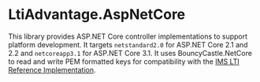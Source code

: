 # LtiAdvantage.AspNetCore

This library provides ASP.NET Core controller implementations to support platform development.
It targets `netstandard2.0` for ASP.NET Core 2.1 and 2.2 and `netcoreapp3.1` for ASP.NET Core 3.1.
It uses BouncyCastle.NetCore to read and write PEM formatted keys
for compatibility with the [IMS LTI Reference Implementation](https://github.com/IMSGlobal/lti-reference-implementation).
